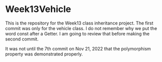 # Week13Vehicle
This is the repository for the Week13 class inheritance project.
The first commit was only for the vehicle class.
I do not remember why we put the word const after a Getter.
I am going to review that before making the second commit.

It was not until the 7th commit on Nov 21, 2022 that the 
polymorphism property was demonstrated properly.

